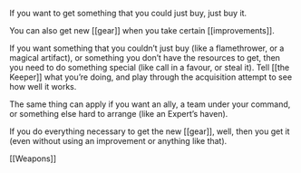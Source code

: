 
If you want to get something that you could just buy, just buy it.

You can also get new [[gear]] when you take certain [[improvements]].

If you want something that you couldn’t just buy (like a flamethrower, or a magical artifact), or something you don’t have the resources to get, then you need to do something special (like call in a favour, or steal it). Tell [[the Keeper]] what you’re doing, and play through the acquisition attempt to see how well it works.

The same thing can apply if you want an ally, a team under your command, or something else hard to arrange (like an Expert’s haven).

If you do everything necessary to get the new [[gear]], well, then you get it (even without using an improvement or anything like that).

[[Weapons]]
